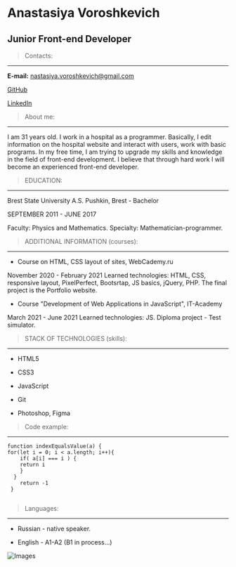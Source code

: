Anastasiya Voroshkevich
=======
Junior Front-end Developer
---

> Contacts:
-----

**E-mail:** nastasiya.voroshkevich@gmail.com

[GitHub](https://github.com/nastasiya-voroshkevich)

[LinkedIn](https://www.linkedin.com/in/anastasiya-voroshkevich-944390216/)

> About me:
-----

 I am 31 years old. I work in a hospital as a programmer. Basically, I edit information on the hospital website and interact with users, work with basic programs. In my free time, I am trying to upgrade my skills and knowledge in the field of front-end development. I believe that through hard work I will become an experienced front-end developer.

> EDUCATION:
-----

Brest State University  A.S. Pushkin, Brest - Bachelor

SEPTEMBER 2011 - JUNE 2017

Faculty: Physics and Mathematics. Specialty: Mathematician-programmer.

> ADDITIONAL INFORMATION (courses):
-----

* Course on HTML, CSS layout of sites, WebCademy.ru

November 2020 - February 2021
Learned technologies:
HTML, CSS, responsive layout, PixelPerfect, Bootsrtap, JS basics, jQuery, PHP.
The final project is the Portfolio website.

* Course "Development of Web Applications in JavaScript", IT-Academy

March 2021 - June 2021
Learned technologies: JS.
Diploma project - Test simulator.

> STACK OF TECHNOLOGIES (skills):
-----
* HTML5

* CSS3

* JavaScript

* Git

* Photoshop, Figma

> Code example:
-----
```
function indexEqualsValue(a) {
for(let i = 0; i < a.length; i++){
    if( a[i] === i ) { 
    return i
    }
  }
    return -1 
 }
  
```

> Languages:
-----
* Russian - native speaker.

* English - A1-A2 (B1 in process…)

![Images](https://rs.school/images/rs_school.svg)
